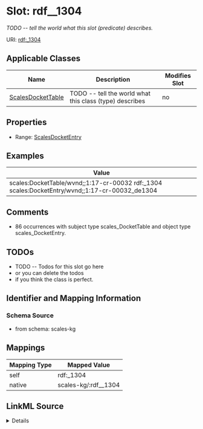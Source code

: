 

# Slot: rdf__1304


_TODO -- tell the world what this slot (predicate) describes._





URI: [rdf:_1304](http://www.w3.org/1999/02/22-rdf-syntax-ns#_1304)



<!-- no inheritance hierarchy -->





## Applicable Classes

| Name | Description | Modifies Slot |
| --- | --- | --- |
| [ScalesDocketTable](../classes/ScalesDocketTable.md) | TODO -- tell the world what this class (type) describes |  no  |







## Properties

* Range: [ScalesDocketEntry](../classes/ScalesDocketEntry.md)






## Examples

| Value |
| --- |
| scales:DocketTable/wvnd;;1:17-cr-00032 rdf:_1304 scales:DocketEntry/wvnd;;1:17-cr-00032_de1304 |

## Comments

* 86 occurrences with subject type scales_DocketTable and object type scales_DocketEntry.

## TODOs

* TODO -- Todos for this slot go here
* or you can delete the todos
* if you think the class is perfect.

## Identifier and Mapping Information







### Schema Source


* from schema: scales-kg




## Mappings

| Mapping Type | Mapped Value |
| ---  | ---  |
| self | rdf:_1304 |
| native | scales-kg/:rdf__1304 |




## LinkML Source

<details>
```yaml
name: rdf__1304
description: TODO -- tell the world what this slot (predicate) describes.
todos:
- TODO -- Todos for this slot go here
- or you can delete the todos
- if you think the class is perfect.
comments:
- 86 occurrences with subject type scales_DocketTable and object type scales_DocketEntry.
examples:
- value: scales:DocketTable/wvnd;;1:17-cr-00032 rdf:_1304 scales:DocketEntry/wvnd;;1:17-cr-00032_de1304
from_schema: scales-kg
rank: 1000
slot_uri: rdf:_1304
alias: rdf__1304
domain_of:
- scales_DocketTable
range: scales_DocketEntry

```
</details>